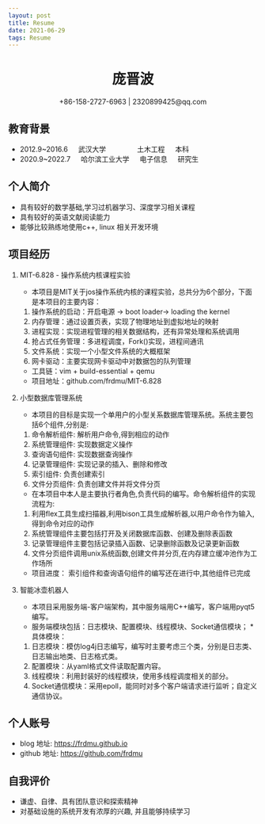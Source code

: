 ```yaml
---
layout: post
title: Resume 
date: 2021-06-29
tags: Resume 
---
```

<center>
     <h1>庞晋波</h1>
        +86-158-2727-6963 | 2320899425@qq.com 
</center>

## 教育背景
* 2012.9~2016.6&ensp;&ensp;&ensp;武汉大学&ensp;&ensp;&ensp;&ensp;&ensp;&ensp;&ensp;&ensp;&ensp;土木工程&ensp;&ensp;&ensp;本科  
* 2020.9~2022.7&ensp;&ensp;&ensp;哈尔滨工业大学&ensp;&ensp;&ensp;电子信息&ensp;&ensp;&ensp;研究生         

## 个人简介 
* 具有较好的数学基础,学习过机器学习、深度学习相关课程
* 具有较好的英语文献阅读能力
* 能够比较熟练地使用c++, linux 相关开发环境

## 项目经历
1. MIT-6.828 - 操作系统内核课程实验
    * 本项目是MIT关于jos操作系统内核的课程实验，总共分为6个部分，下面是本项目的主要内容：
    1. 操作系统的启动：开启电源 -> boot  loader-> loading the kernel
    2. 内存管理：通过设置页表，实现了物理地址到虚拟地址的映射
    3. 进程实现：实现进程管理的相关数据结构，还有异常处理和系统调用
    4. 抢占式任务管理：多进程调度，Fork()实现，进程间通讯
    5. 文件系统：实现一个小型文件系统的大概框架
    6. 网卡驱动：主要实现网卡驱动中对数据包的队列管理
    * 工具链：vim + build-essential + qemu 
    * 项目地址：github.com/frdmu/MIT-6.828 

2. 小型数据库管理系统 
    * 本项目的目标是实现一个单用户的小型关系数据库管理系统。系统主要包括6个组件,分别是:
    1. 命令解析组件: 解析用户命令,得到相应的动作 
    2. 系统管理组件: 实现数据定义操作
    3. 查询语句组件: 实现数据查询操作
    4. 记录管理组件: 实现记录的插入、删除和修改
    5. 索引组件: 负责创建索引
    6. 文件分页组件: 负责创建文件并将文件分页
    * 在本项目中本人是主要执行者角色,负责代码的编写。命令解析组件的实现流程为:
    1. 利用flex工具生成扫描器,利用bison工具生成解析器,以用户命令作为输入,得到命令对应的动作
    2. 系统管理组件主要包括打开及关闭数据库函数、创建及删除表函数
    3. 记录管理组件主要包括记录插入函数、记录删除函数及记录更新函数
    4. 文件分页组件调用unix系统函数,创建文件并分页,在内存建立缓冲池作为工作场所   
    * 项目进度： 索引组件和查询语句组件的编写还在进行中,其他组件已完成   

3. 智能冰壶机器⼈
    * 本项⽬采⽤服务端-客户端架构，其中服务端⽤C++编写，客户端⽤pyqt5编写。
    * 服务端模块包括：⽇志模块、配置模块、线程模块、Socket通信模块；
    *具体模块：
    1. ⽇志模块：模仿log4j⽇志编写，编写时主要考虑三个类，分别是⽇志类、⽇志输出地类、⽇志格式类。
    2. 配置模块：从yaml格式⽂件读取配置内容。
    3. 线程模块：利⽤封装好的线程模块，使⽤多线程调度相关的部分。
    4. Socket通信模块：采⽤epoll，能同时对多个客户端请求进⾏监听；⾃定义通信协议。
    
## 个人账号 
* blog 地址: https://frdmu.github.io 
* github 地址: https://github.com/frdmu 

## 自我评价 
* 谦虚、自律、具有团队意识和探索精神 
* 对基础设施的系统开发有浓厚的兴趣, 并且能够持续学习
